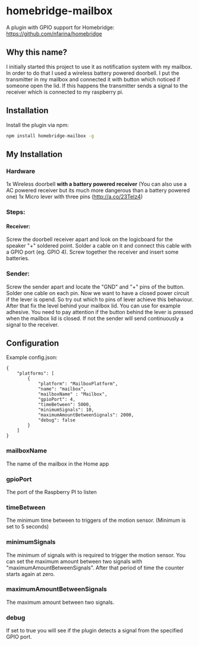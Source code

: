 # homebridge-mailbox
A plugin with GPIO support for Homebridge: https://github.com/nfarina/homebridge 

## Why this name?
I initially started this project to use it as notification system with my mailbox. In order to do that I used a wireless battery powered doorbell. I put the transmitter in my mailbox and connected it with button which noticed if someone open the lid. If this happens the transmitter sends a signal to the receiver which is connected to my raspberry pi.

## Installation

Install the plugin via npm:

```bash
npm install homebridge-mailbox -g
```

## My Installation

### Hardware
1x Wireless doorbell **with a battery powered receiver** (You can also use a AC powered receiver but its much more dangerous than a battery powered one)
1x Micro lever with three pins (http://a.co/23TeIz4)

### Steps:
#### Receiver:
Screw the doorbell receiver apart and look on the logicboard for the speaker "+" soldered point. Solder a cable on it and connect this cable with a GPIO port (eg. GPIO 4).
Screw together the receiver and insert some batteries.

### Sender:
Screw the sender apart and locate the "GND" and "+" pins of the button. Solder one cable on each pin. Now we want to have a closed power circuit if the lever is opend. So try out which to pins of lever achieve this behaviour. After that fix the level behind your mailbox lid. You can use for example adhesive. You need to pay attention if the button behind the lever is pressed when the mailbox lid is closed. If not the sender will send continuously a signal to the receiver.


## Configuration
Example config.json:

    {
        "platforms": [
            {
                "platform": "MailboxPlatform",
                "name": "mailbox",
                "mailboxName" : "Mailbox",
                "gpioPort": 4,
                "timeBetween": 5000,
                "minimumSignals": 10,
                "maximumAmountBetweenSignals": 2000,
                "debug": false
            }
        ]
    }

### mailboxName
The name of the mailbox in the Home app

### gpioPort
The port of the Raspberry PI to listen

### timeBetween
The minimum time between to triggers of the motion sensor. (Minimum is set to 5 seconds)

### minimumSignals
The minimum of signals with is required to trigger the motion sensor. You can set the maximum amount between two signals with "maximumAmountBetweenSignals". After that period of time the counter starts again at zero.

### maximumAmountBetweenSignals
The maximum amount between two signals.

### debug
If set to true you will see if the plugin detects a signal from the specified GPIO port.